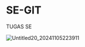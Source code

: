 # SE-GIT
TUGAS SE

![Untitled20_20241105223911](https://github.com/user-attachments/assets/ab09bcb9-6b0f-4f1e-9184-d84de152a2e4)
